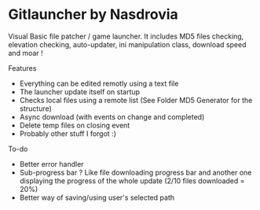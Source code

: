 Gitlauncher by Nasdrovia
==========

Visual Basic file patcher / game launcher.
It includes MD5 files checking, elevation checking, auto-updater, ini manipulation class, download speed and moar !

Features
* Everything can be edited remotly using a text file
* The launcher update itself on startup
* Checks local files using a remote list (See Folder MD5 Generator for the structure)
* Async download (with events on change and completed)
* Delete temp files on closing event
* Probably other stuff I forgot :)

To-do
* Better error handler
* Sub-progress bar ? Like file downloading progress bar and another one displaying the progress of the whole update (2/10 files downloaded = 20%)
* Better way of saving/using user's selected path